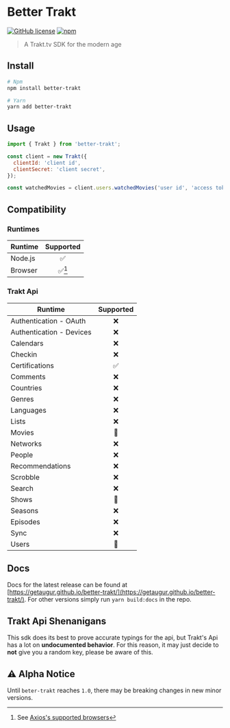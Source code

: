 # Better Trakt

[![GitHub license](https://img.shields.io/github/license/getaugur/better-trakt)](https://github.com/getaugur/better-trakt/blob/main/LICENSE) [![npm](https://img.shields.io/npm/v/better-trakt?logo=npm)](https://www.npmjs.com/package/better-trakt)

> A Trakt.tv SDK for the modern age

## Install

```bash
# Npm
npm install better-trakt

# Yarn
yarn add better-trakt
```

## Usage

```js
import { Trakt } from 'better-trakt';

const client = new Trakt({
  clientId: 'client id',
  clientSecret: 'client secret',
});

const watchedMovies = client.users.watchedMovies('user id', 'access token');
```

## Compatibility

### Runtimes

| Runtime |       Supported        |
| ------- | :--------------------: |
| Node.js |   :white_check_mark:   |
| Browser | :white_check_mark:[^1] |

[^1]: See [Axios's supported browsers](https://github.com/axios/axios/#browser-support)

### Trakt Api

| Runtime                  |     Supported      |
| ------------------------ | :----------------: |
| Authentication - OAuth   |        :x:         |
| Authentication - Devices |        :x:         |
| Calendars                |        :x:         |
| Checkin                  |        :x:         |
| Certifications           | :white_check_mark: |
| Comments                 |        :x:         |
| Countries                |        :x:         |
| Genres                   |        :x:         |
| Languages                |        :x:         |
| Lists                    |        :x:         |
| Movies                   |   :construction:   |
| Networks                 |        :x:         |
| People                   |        :x:         |
| Recommendations          |        :x:         |
| Scrobble                 |        :x:         |
| Search                   |        :x:         |
| Shows                    |   :construction:   |
| Seasons                  |        :x:         |
| Episodes                 |        :x:         |
| Sync                     |        :x:         |
| Users                    |   :construction:   |

## Docs

Docs for the latest release can be found at [https://getaugur.github.io/better-trakt/](https://getaugur.github.io/better-trakt/). For other versions simply run `yarn build:docs` in the repo.

## Trakt Api Shenanigans

This sdk does its best to prove accurate typings for the api, but Trakt's Api has a lot on **undocumented behavior**. For this reason, it may just decide to **not** give you a random key, please be aware of this.

## ⚠️ Alpha Notice

Until `beter-trakt` reaches `1.0`, there may be breaking changes in new minor versions.
